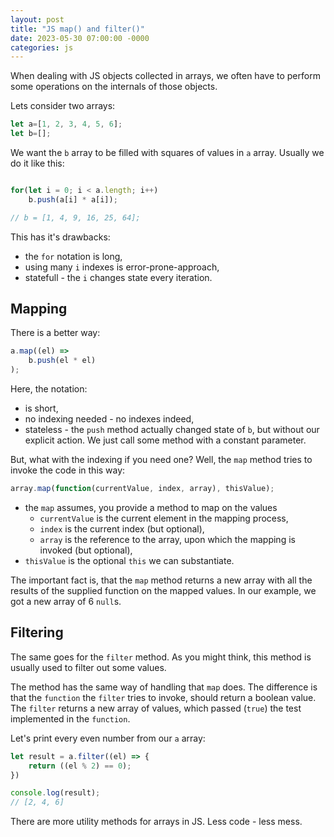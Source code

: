 ```yaml
---
layout: post
title: "JS map() and filter()"
date: 2023-05-30 07:00:00 -0000
categories: js
---
```

When dealing with JS objects collected in arrays, we often have to perform some operations 
on the internals of those objects. 

Lets consider two arrays:
```js
let a=[1, 2, 3, 4, 5, 6];
let b=[];
```

We want the `b` array to be filled with squares of values in `a` array. Usually we do it like this:

```javascript

for(let i = 0; i < a.length; i++)
	b.push(a[i] * a[i]);

// b = [1, 4, 9, 16, 25, 64];
```

This has it's drawbacks:

* the `for` notation is long,
* using many `i` indexes is error-prone-approach,
* statefull - the `i` changes state every iteration.

## Mapping
There is a better way:
```javascript
a.map((el) => 
	b.push(el * el)
);
```

Here, the notation:

* is short,
* no indexing needed - no indexes indeed,
* stateless - the `push` method actually changed state of `b`, but without our explicit 
action. We just call some method with a constant parameter.

But, what with the indexing if you need one? Well, the `map` method tries to invoke the 
code in this way:
```js
array.map(function(currentValue, index, array), thisValue);
```

* the `map` assumes, you provide a method to map on the values
	* `currentValue` is the current element in the mapping process,
	* `index` is the current index (but optional),
	* `array` is the reference to the array, upon which the mapping is invoked (but optional),
* `thisValue` is the optional `this` we can substantiate.

The important fact is, that the `map` method returns a new array with all the results of the
supplied function on the mapped values. In our example, we got a new array of 6 `null`s.

## Filtering
The same goes for the `filter` method. As you might think, this method is usually used to filter
out some values.

The method has the same way of handling that `map` does. The difference is that the `function` the 
`filter` tries to invoke, should return a boolean value. The `filter` returns a new array of values, 
which passed (`true`) the test implemented in the `function`.

Let's print every even number from our `a` array:
```js
let result = a.filter((el) => {
	return ((el % 2) == 0);
})

console.log(result);
// [2, 4, 6]
```

There are more utility methods for arrays in JS. Less code - less mess.